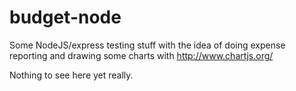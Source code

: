 budget-node
===========

Some NodeJS/express testing stuff with the idea of doing expense reporting and drawing some charts with http://www.chartjs.org/

Nothing to see here yet really.